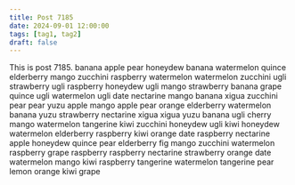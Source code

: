 ```yaml
---
title: Post 7185
date: 2024-09-01 12:00:00
tags: [tag1, tag2]
draft: false
---
```

This is post 7185.
banana
apple
pear
honeydew
banana
watermelon
quince
elderberry
mango
zucchini
raspberry
watermelon
watermelon
zucchini
ugli
strawberry
ugli
raspberry
honeydew
ugli
mango
strawberry
banana
grape
quince
ugli
watermelon
ugli
date
nectarine
mango
banana
xigua
zucchini
pear
pear
yuzu
apple
mango
apple
pear
orange
elderberry
watermelon
banana
yuzu
strawberry
nectarine
xigua
xigua
yuzu
banana
ugli
cherry
mango
watermelon
tangerine
kiwi
zucchini
honeydew
ugli
kiwi
honeydew
watermelon
elderberry
raspberry
kiwi
orange
date
raspberry
nectarine
apple
honeydew
quince
pear
elderberry
fig
mango
zucchini
watermelon
raspberry
grape
raspberry
raspberry
nectarine
strawberry
orange
date
watermelon
mango
kiwi
raspberry
tangerine
watermelon
tangerine
pear
lemon
orange
kiwi
grape
